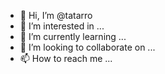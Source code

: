 - 👋 Hi, I’m @tatarro
- 👀 I’m interested in ...
- 🌱 I’m currently learning ...
- 💞️ I’m looking to collaborate on ...
- 📫 How to reach me ...

<!---
tatarro/tatarro is a ✨ special ✨ repository because its `README.md` (this file) appears on your GitHub profile.
You can click the Preview link to take a look at your changes.
--->
